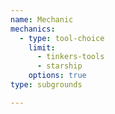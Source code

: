 ```yaml
---
name: Mechanic
mechanics:
  - type: tool-choice
    limit:
      - tinkers-tools
      - starship
    options: true
type: subgrounds

---
```

